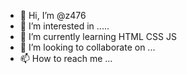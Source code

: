 - 👋 Hi, I’m @z476
- 👀 I’m interested in .....
- 🌱 I’m currently learning HTML CSS JS
- 💞️ I’m looking to collaborate on ...
- 📫 How to reach me ...

<!---
z476/z476 is a ✨ special ✨ repository because its `README.md` (this file) appears on your GitHub profile.
You can click the Preview link to take a look at your changes.
--->
